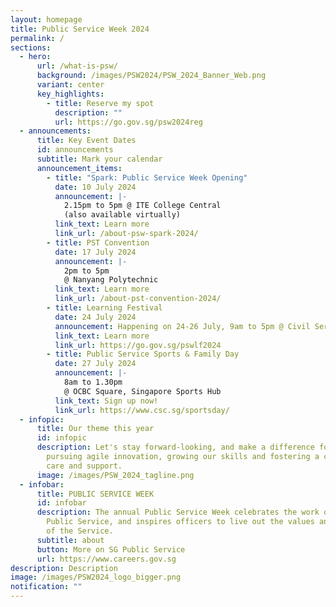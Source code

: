 ```yaml
---
layout: homepage
title: Public Service Week 2024
permalink: /
sections:
  - hero:
      url: /what-is-psw/
      background: /images/PSW2024/PSW_2024_Banner_Web.png
      variant: center
      key_highlights:
        - title: Reserve my spot
          description: ""
          url: https://go.gov.sg/psw2024reg
  - announcements:
      title: Key Event Dates
      id: announcements
      subtitle: Mark your calendar
      announcement_items:
        - title: "Spark: Public Service Week Opening"
          date: 10 July 2024
          announcement: |-
            2.15pm to 5pm @ ITE College Central
            (also available virtually)
          link_text: Learn more
          link_url: /about-psw-spark-2024/
        - title: PST Convention
          date: 17 July 2024
          announcement: |-
            2pm to 5pm
            @ Nanyang Polytechnic
          link_text: Learn more
          link_url: /about-pst-convention-2024/
        - title: Learning Festival
          date: 24 July 2024
          announcement: Happening on 24-26 July, 9am to 5pm @ Civil Service College
          link_text: Learn more
          link_url: https://go.gov.sg/pswlf2024
        - title: Public Service Sports & Family Day
          date: 27 July 2024
          announcement: |-
            8am to 1.30pm
            @ OCBC Square, Singapore Sports Hub
          link_text: Sign up now!
          link_url: https://www.csc.sg/sportsday/
  - infopic:
      title: Our theme this year
      id: infopic
      description: Let's stay forward-looking, and make a difference for tomorrow by
        pursuing agile innovation, growing our skills and fostering a culture of
        care and support.
      image: /images/PSW_2024_tagline.png
  - infobar:
      title: PUBLIC SERVICE WEEK
      id: infobar
      description: The annual Public Service Week celebrates the work of the Singapore
        Public Service, and inspires officers to live out the values and ethos
        of the Service.
      subtitle: about
      button: More on SG Public Service
      url: https://www.careers.gov.sg
description: Description
image: /images/PSW2024_logo_bigger.png
notification: ""
---
```


